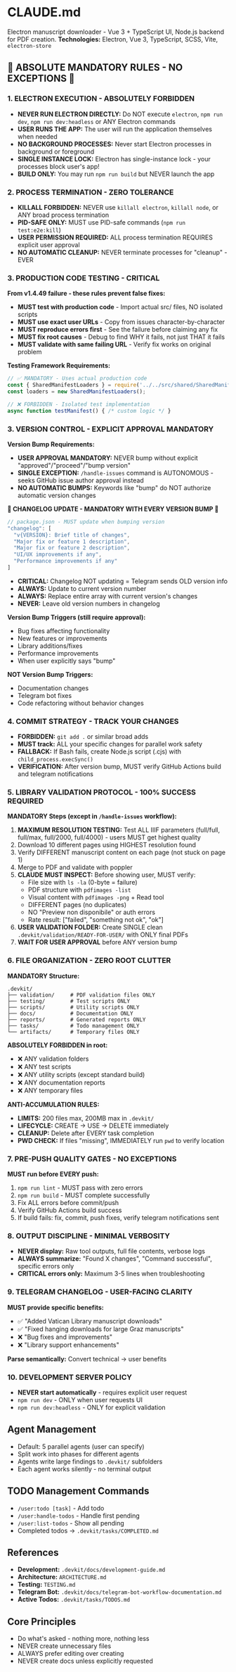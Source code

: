 # CLAUDE.md

Electron manuscript downloader - Vue 3 + TypeScript UI, Node.js backend for PDF creation.
**Technologies:** Electron, Vue 3, TypeScript, SCSS, Vite, `electron-store`

## 🚨 ABSOLUTE MANDATORY RULES - NO EXCEPTIONS 🚨

### 1. ELECTRON EXECUTION - ABSOLUTELY FORBIDDEN
- **NEVER RUN ELECTRON DIRECTLY:** Do NOT execute `electron`, `npm run dev`, `npm run dev:headless` or ANY Electron commands
- **USER RUNS THE APP:** The user will run the application themselves when needed
- **NO BACKGROUND PROCESSES:** Never start Electron processes in background or foreground
- **SINGLE INSTANCE LOCK:** Electron has single-instance lock - your processes block user's app!
- **BUILD ONLY:** You may run `npm run build` but NEVER launch the app

### 2. PROCESS TERMINATION - ZERO TOLERANCE
- **KILLALL FORBIDDEN:** NEVER use `killall electron`, `killall node`, or ANY broad process termination
- **PID-SAFE ONLY:** MUST use PID-safe commands (`npm run test:e2e:kill`)
- **USER PERMISSION REQUIRED:** ALL process termination REQUIRES explicit user approval
- **NO AUTOMATIC CLEANUP:** NEVER terminate processes for "cleanup" - EVER

### 3. PRODUCTION CODE TESTING - CRITICAL
**From v1.4.49 failure - these rules prevent false fixes:**
- **MUST test with production code** - Import actual src/ files, NO isolated scripts
- **MUST use exact user URLs** - Copy from issues character-by-character 
- **MUST reproduce errors first** - See the failure before claiming any fix
- **MUST fix root causes** - Debug to find WHY it fails, not just THAT it fails
- **MUST validate with same failing URL** - Verify fix works on original problem

**Testing Framework Requirements:**
```javascript
// ✅ MANDATORY - Uses actual production code
const { SharedManifestLoaders } = require('../../src/shared/SharedManifestLoaders.js');
const loaders = new SharedManifestLoaders();

// ❌ FORBIDDEN - Isolated test implementation
async function testManifest() { /* custom logic */ }
```

### 3. VERSION CONTROL - EXPLICIT APPROVAL MANDATORY
**Version Bump Requirements:**
- **USER APPROVAL MANDATORY:** NEVER bump without explicit "approved"/"proceed"/"bump version"
- **SINGLE EXCEPTION:** `/handle-issues` command is AUTONOMOUS - seeks GitHub issue author approval instead
- **NO AUTOMATIC BUMPS:** Keywords like "bump" do NOT authorize automatic version changes

**🚨 CHANGELOG UPDATE - MANDATORY WITH EVERY VERSION BUMP 🚨**
```javascript
// package.json - MUST update when bumping version
"changelog": [
  "v{VERSION}: Brief title of changes",
  "Major fix or feature 1 description",
  "Major fix or feature 2 description",
  "UI/UX improvements if any",
  "Performance improvements if any"
]
```
- **CRITICAL:** Changelog NOT updating = Telegram sends OLD version info
- **ALWAYS:** Update to current version number
- **ALWAYS:** Replace entire array with current version's changes
- **NEVER:** Leave old version numbers in changelog

**Version Bump Triggers (still require approval):**
- Bug fixes affecting functionality
- New features or improvements
- Library additions/fixes
- Performance improvements
- When user explicitly says "bump"

**NOT Version Bump Triggers:**
- Documentation changes
- Telegram bot fixes
- Code refactoring without behavior changes

### 4. COMMIT STRATEGY - TRACK YOUR CHANGES
- **FORBIDDEN:** `git add .` or similar broad adds
- **MUST track:** ALL your specific changes for parallel work safety
- **FALLBACK:** If Bash fails, create Node.js script (.cjs) with `child_process.execSync()`
- **VERIFICATION:** After version bump, MUST verify GitHub Actions build and telegram notifications

### 5. LIBRARY VALIDATION PROTOCOL - 100% SUCCESS REQUIRED
**MANDATORY Steps (except in `/handle-issues` workflow):**
1. **MAXIMUM RESOLUTION TESTING:** Test ALL IIIF parameters (full/full, full/max, full/2000, full/4000) - users MUST get highest quality
2. Download 10 different pages using HIGHEST resolution found
3. Verify DIFFERENT manuscript content on each page (not stuck on page 1)
4. Merge to PDF and validate with poppler
5. **CLAUDE MUST INSPECT:** Before showing user, MUST verify:
   - File size with `ls -la` (0-byte = failure)
   - PDF structure with `pdfimages -list`
   - Visual content with `pdfimages -png` + Read tool
   - DIFFERENT pages (no duplicates)
   - NO "Preview non disponibile" or auth errors
   - Rate result: ["failed", "something not ok", "ok"]
6. **USER VALIDATION FOLDER:** Create SINGLE clean `.devkit/validation/READY-FOR-USER/` with ONLY final PDFs
7. **WAIT FOR USER APPROVAL** before ANY version bump

### 6. FILE ORGANIZATION - ZERO ROOT CLUTTER
**MANDATORY Structure:**
```
.devkit/
├── validation/     # PDF validation files ONLY
├── testing/        # Test scripts ONLY  
├── scripts/        # Utility scripts ONLY
├── docs/           # Documentation ONLY
├── reports/        # Generated reports ONLY
├── tasks/          # Todo management ONLY
└── artifacts/      # Temporary files ONLY
```

**ABSOLUTELY FORBIDDEN in root:**
- ❌ ANY validation folders
- ❌ ANY test scripts
- ❌ ANY utility scripts (except standard build)
- ❌ ANY documentation reports
- ❌ ANY temporary files

**ANTI-ACCUMULATION RULES:**
- **LIMITS:** 200 files max, 200MB max in `.devkit/`
- **LIFECYCLE:** CREATE → USE → DELETE immediately
- **CLEANUP:** Delete after EVERY task completion
- **PWD CHECK:** If files "missing", IMMEDIATELY run `pwd` to verify location

### 7. PRE-PUSH QUALITY GATES - NO EXCEPTIONS
**MUST run before EVERY push:**
1. `npm run lint` - MUST pass with zero errors
2. `npm run build` - MUST complete successfully
3. Fix ALL errors before commit/push
4. Verify GitHub Actions build success
5. If build fails: fix, commit, push fixes, verify telegram notifications sent

### 8. OUTPUT DISCIPLINE - MINIMAL VERBOSITY
- **NEVER display:** Raw tool outputs, full file contents, verbose logs
- **ALWAYS summarize:** "Found X changes", "Command successful", specific errors only
- **CRITICAL errors only:** Maximum 3-5 lines when troubleshooting

### 9. TELEGRAM CHANGELOG - USER-FACING CLARITY
**MUST provide specific benefits:**
- ✅ "Added Vatican Library manuscript downloads"
- ✅ "Fixed hanging downloads for large Graz manuscripts"
- ❌ "Bug fixes and improvements"
- ❌ "Library support enhancements"

**Parse semantically:** Convert technical → user benefits

### 10. DEVELOPMENT SERVER POLICY
- **NEVER start automatically** - requires explicit user request
- `npm run dev` - ONLY when user requests UI
- `npm run dev:headless` - ONLY for explicit validation

## Agent Management
- Default: 5 parallel agents (user can specify)
- Split work into phases for different agents
- Agents write large findings to `.devkit/` subfolders
- Each agent works silently - no terminal output

## TODO Management Commands
- `/user:todo [task]` - Add todo
- `/user:handle-todos` - Handle first pending  
- `/user:list-todos` - Show all pending
- Completed todos → `.devkit/tasks/COMPLETED.md`

## References
- **Development:** `.devkit/docs/development-guide.md`
- **Architecture:** `ARCHITECTURE.md`
- **Testing:** `TESTING.md`
- **Telegram Bot:** `.devkit/docs/telegram-bot-workflow-documentation.md`
- **Active Todos:** `.devkit/tasks/TODOS.md`

## Core Principles
- Do what's asked - nothing more, nothing less
- NEVER create unnecessary files
- ALWAYS prefer editing over creating
- NEVER create docs unless explicitly requested